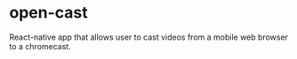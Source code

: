 # open-cast
React-native app that allows user to cast videos from a mobile web browser to a chromecast.
